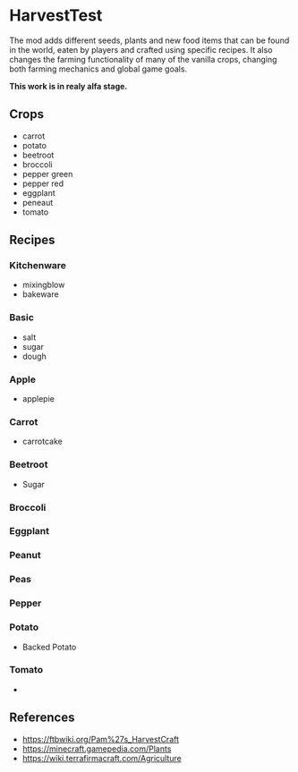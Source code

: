 # HarvestTest

The mod adds different seeds, plants and new food items that can be found in the world, eaten by players and crafted using specific recipes. It also changes the farming functionality of many of the vanilla crops, changing both farming mechanics and global game goals.

**This work is in realy alfa stage.**

## Crops

* carrot
* potato
* beetroot
* broccoli
* pepper green
* pepper red
* eggplant
* peneaut
* tomato

## Recipes

### Kitchenware

* mixingblow
* bakeware

### Basic

* salt
* sugar
* dough

### Apple

* applepie

### Carrot

* carrotcake

### Beetroot

* Sugar

### Broccoli

### Eggplant

### Peanut

### Peas

### Pepper

### Potato

* Backed Potato

### Tomato

* 


## References

* <https://ftbwiki.org/Pam%27s_HarvestCraft>
* <https://minecraft.gamepedia.com/Plants>
* <https://wiki.terrafirmacraft.com/Agriculture>

